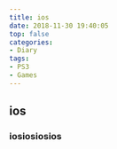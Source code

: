 ```yaml
---
title: ios
date: 2018-11-30 19:40:05
top: false
categories:
- Diary
tags:
- PS3
- Games
---
```


## ios


### iosiosiosios


